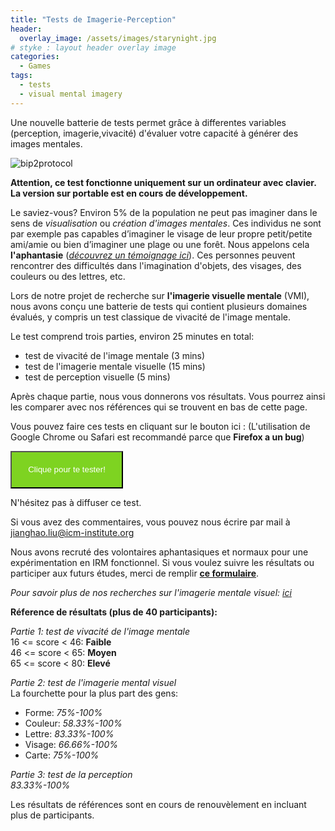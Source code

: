 ```yaml
---
title: "Tests de Imagerie-Perception"
header:
  overlay_image: /assets/images/starynight.jpg
# styke : layout header overlay image
categories:
  - Games
tags:
  - tests
  - visual mental imagery
---
```


Une nouvelle batterie de tests permet grâce à differentes variables (perception, imagerie,vivacité) d'évaluer votre capacité à générer des images mentales.   

![bip2protocol](/imagery/assets/images/bip2protocol.png)


**Attention, ce test fonctionne uniquement sur un ordinateur avec clavier. La version sur portable est en cours de développement.**

Le saviez-vous? Environ 5% de la population ne peut pas imaginer dans le sens de *visualisation* ou *création d'images mentales*. Ces individus ne sont par exemple pas capables d’imaginer le visage de leur propre petit/petite ami/amie ou bien d’imaginer une plage ou une forêt. Nous appelons cela **l'aphantasie** ([*découvrez un témoignage ici*](/imagination/posts/Posts-Aphantasia/)). Ces personnes peuvent rencontrer des difficultés dans l'imagination d'objets, des visages, des couleurs ou des lettres, etc.  

Lors de notre projet de recherche sur **l'imagerie visuelle mentale** (VMI), nous avons conçu une batterie de tests qui contient plusieurs domaines évalués, y compris un test classique de vivacité de l'image mentale.

Le test comprend trois parties, environ 25 minutes en total:  
 - test de vivacité de l'image mentale (3 mins)
 - test de l'imagerie mentale visuelle (15 mins)
 - test de perception visuelle (5 mins)

Après chaque partie, nous vous donnerons vos résultats. Vous pourrez ainsi les comparer avec nos références qui se trouvent en bas de cette page. 

Vous pouvez faire ces tests en cliquant sur le bouton ici :
(L'utilisation de Google Chrome ou Safari est recommandé parce que **Firefox a un bug**) 

<button class="btn btn-success btn-large" style="background-color: #7ED321;width: 180px;height: 60px;color: #FFFFFF" onclick=" window.open('https://run.pavlovia.org/liujianghao/ebiponline/html','_blank')">Clique pour te tester!</button>

N'hésitez pas à diffuser ce test. 

Si vous avez des commentaires, vous pouvez nous écrire par mail à jianghao.liu@icm-institute.org

Nous avons recruté des volontaires aphantasiques et normaux pour une expérimentation en IRM fonctionnel. Si vous voulez suivre les résultats ou participer aux futurs études, merci de remplir **[ce formulaire](https://forms.gle/BVVgFiCw7tD2r9E1A)**.

*Pour savoir plus de nos recherches sur l'imagerie mentale visuel: [ici](/imagination/resume/)*

**Réference de résultats (plus de 40 participants):**

*Partie 1: test de vivacité de l'image mentale*    
16 <= score < 46: **Faible**   
46 <= score < 65: **Moyen**   
65 <= score < 80: **Elevé**   

*Partie 2: test de l'imagerie mental visuel*   
La fourchette pour la plus part des gens:   
 - Forme:  	*75%-100%*
 - Couleur:	*58.33%-100%*
 - Lettre: 	*83.33%-100%*
 - Visage: 	*66.66%-100%*
 - Carte:  	*75%-100%*
 
*Partie 3: test de la perception*  
*83.33%-100%*

Les résultats de références sont en cours de renouvèlement en incluant plus de participants. 


